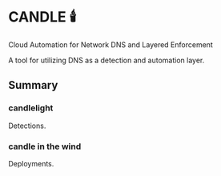 # CANDLE 🕯️
Cloud Automation for Network DNS and Layered Enforcement

A tool for utilizing DNS as a detection and automation layer. 

## Summary

### candlelight
Detections.

### candle in the wind
Deployments.
